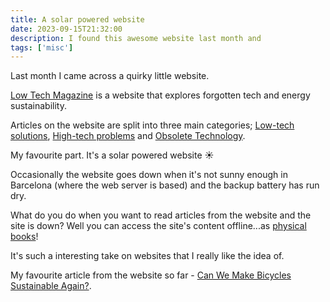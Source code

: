 ```yaml
---
title: A solar powered website
date: 2023-09-15T21:32:00
description: I found this awesome website last month and 
tags: ['misc']
---
```


Last month I came across a quirky little website.

[Low Tech Magazine](https://solar.lowtechmagazine.com/) is a website that explores forgotten tech and energy sustainability. 

Articles on the website are split into three main categories; [Low-tech solutions](https://solar.lowtechmagazine.com/low-tech-solutions/), [High-tech problems](https://solar.lowtechmagazine.com/high-tech-problems/) and [Obsolete Technology](https://solar.lowtechmagazine.com/obsolete-technology/). 

My favourite part. It's a solar powered website ☀️

Occasionally the website goes down when it's not sunny enough in Barcelona (where the web server is based) and the backup battery has run dry.

What do you do when you want to read articles from the website and the site is down? Well you can access the site's content offline...as [physical books](https://solar.lowtechmagazine.com/offline-reading/)!

It's such a interesting take on websites that I really like the idea of.

My favourite article from the website so far - [Can We Make Bicycles Sustainable Again?](https://solar.lowtechmagazine.com/2023/02/can-we-make-bicycles-sustainable-again/).

